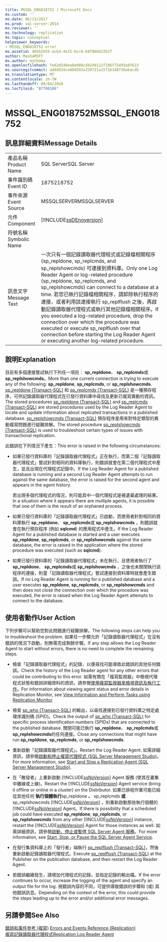 ```yaml
---
title: MSSQL_ENG018752 | Microsoft Docs
ms.custom: ''
ms.date: 06/13/2017
ms.prod: sql-server-2014
ms.reviewer: ''
ms.technology: replication
ms.topic: conceptual
helpviewer_keywords:
- MSSQL_ENG018752 error
ms.assetid: 405b2655-acb4-4e15-bcc6-b8f86bb22b37
author: MashaMSFT
ms.author: mathoma
ms.openlocfilehash: fe62d540ea8e988cd4249112f196f75493a8f623
ms.sourcegitcommit: ad4d92dce894592a259721a1571b1d8736abacdb
ms.translationtype: MT
ms.contentlocale: zh-TW
ms.lasthandoff: 08/04/2020
ms.locfileid: "87708186"
---
```

# <a name="mssql_eng018752"></a><span data-ttu-id="b438a-102">MSSQL_ENG018752</span><span class="sxs-lookup"><span data-stu-id="b438a-102">MSSQL_ENG018752</span></span>
    
## <a name="message-details"></a><span data-ttu-id="b438a-103">訊息詳細資料</span><span class="sxs-lookup"><span data-stu-id="b438a-103">Message Details</span></span>  
  
|||  
|-|-|  
|<span data-ttu-id="b438a-104">產品名稱</span><span class="sxs-lookup"><span data-stu-id="b438a-104">Product Name</span></span>|<span data-ttu-id="b438a-105">SQL Server</span><span class="sxs-lookup"><span data-stu-id="b438a-105">SQL Server</span></span>|  
|<span data-ttu-id="b438a-106">事件識別碼</span><span class="sxs-lookup"><span data-stu-id="b438a-106">Event ID</span></span>|<span data-ttu-id="b438a-107">18752</span><span class="sxs-lookup"><span data-stu-id="b438a-107">18752</span></span>|  
|<span data-ttu-id="b438a-108">事件來源</span><span class="sxs-lookup"><span data-stu-id="b438a-108">Event Source</span></span>|<span data-ttu-id="b438a-109">MSSQLSERVER</span><span class="sxs-lookup"><span data-stu-id="b438a-109">MSSQLSERVER</span></span>|  
|<span data-ttu-id="b438a-110">元件</span><span class="sxs-lookup"><span data-stu-id="b438a-110">Component</span></span>|[!INCLUDE[ssDEnoversion](../../includes/ssdenoversion-md.md)]|  
|<span data-ttu-id="b438a-111">符號名稱</span><span class="sxs-lookup"><span data-stu-id="b438a-111">Symbolic Name</span></span>||  
|<span data-ttu-id="b438a-112">訊息文字</span><span class="sxs-lookup"><span data-stu-id="b438a-112">Message Text</span></span>|<span data-ttu-id="b438a-113">一次只有一個記錄讀取器代理程式或記錄檔相關程序 (sp_repldone, sp_replcmds, and sp_replshowcmds) 可連接到資料庫。</span><span class="sxs-lookup"><span data-stu-id="b438a-113">Only one Log Reader Agent or log-related procedure (sp_repldone, sp_replcmds, and sp_replshowcmds) can connect to a database at a time.</span></span> <span data-ttu-id="b438a-114">若您已執行記錄檔相關程序，請卸除執行程序的連接，或者利用該連接執行 sp_replflush 之後，再啟動記錄讀取器代理程式或執行其他記錄檔相關程序。</span><span class="sxs-lookup"><span data-stu-id="b438a-114">If you executed a log-related procedure, drop the connection over which the procedure was executed or execute sp_replflush over that connection before starting the Log Reader Agent or executing another log-related procedure.</span></span>|  
  
## <a name="explanation"></a><span data-ttu-id="b438a-115">說明</span><span class="sxs-lookup"><span data-stu-id="b438a-115">Explanation</span></span>  
 <span data-ttu-id="b438a-116">目前有多個連接嘗試執行下列任一項目： **sp_repldone**、 **sp_replcmds**或 **sp_replshowcmds**。</span><span class="sxs-lookup"><span data-stu-id="b438a-116">More than one current connection is trying to execute any of the following: **sp_repldone**, **sp_replcmds**, or **sp_replshowcmds**.</span></span> <span data-ttu-id="b438a-117">[sp_repldone &#40;Transact-SQL&#41;](/sql/relational-databases/system-stored-procedures/sp-repldone-transact-sql) 和 [sp_replcmds &#40;Transact-SQL&#41;](/sql/relational-databases/system-stored-procedures/sp-replcmds-transact-sql) 是一種預存程序，可供記錄讀取器代理程式在已發行資料庫中尋找及更新已複寫異動的資訊。</span><span class="sxs-lookup"><span data-stu-id="b438a-117">The stored procedures [sp_repldone &#40;Transact-SQL&#41;](/sql/relational-databases/system-stored-procedures/sp-repldone-transact-sql) and [sp_replcmds &#40;Transact-SQL&#41;](/sql/relational-databases/system-stored-procedures/sp-replcmds-transact-sql) are stored procedures used by the Log Reader Agent to locate and update information about replicated transactions in a published database.</span></span> <span data-ttu-id="b438a-118">[sp_replshowcmds &#40;Transact-SQL&#41;](/sql/relational-databases/system-stored-procedures/sp-replshowcmds-transact-sql) 預存程序是用來對特定類型的異動複寫問題進行疑難排解。</span><span class="sxs-lookup"><span data-stu-id="b438a-118">The stored procedure [sp_replshowcmds &#40;Transact-SQL&#41;](/sql/relational-databases/system-stored-procedures/sp-replshowcmds-transact-sql) is used to troubleshoot certain types of issues with transactional replication.</span></span>  
  
 <span data-ttu-id="b438a-119">此錯誤在下列情況下產生：</span><span class="sxs-lookup"><span data-stu-id="b438a-119">This error is raised in the following circumstances:</span></span>  
  
-   <span data-ttu-id="b438a-120">如果已發行資料庫的「記錄讀取器代理程式」正在執行，而第二個「記錄讀取器代理程式」嘗試針對相同的資料庫執行，則錯誤就會在第二個代理程式中產生，並且出現在代理程式記錄中。</span><span class="sxs-lookup"><span data-stu-id="b438a-120">If the Log Reader Agent for a published database is running and a second Log Reader Agent attempts to run against the same database, the error is raised for the second agent and appears in the agent history.</span></span>  
  
     <span data-ttu-id="b438a-121">若出現多個代理程式的情況，則可能其中一個代理程式是被遺棄處理的結果。</span><span class="sxs-lookup"><span data-stu-id="b438a-121">In a situation where it appears there are multiple agents, it is possible that one of them is the result of an orphaned process.</span></span>  
  
-   <span data-ttu-id="b438a-122">如果已發行資料庫的「記錄讀取器代理程式」已啟動，而使用者針對相同的資料庫執行 **sp_repldone**、 **sp_replcmds**或 **sp_replshowcmds** ，則錯誤就會在執行預存程序 (例如 **sqlcmd**) 的應用程式中產生。</span><span class="sxs-lookup"><span data-stu-id="b438a-122">If the Log Reader Agent for a published database is started and a user executes **sp_repldone**, **sp_replcmds**, or **sp_replshowcmds** against the same database, the error is raised in the application where the stored procedure was executed (such as **sqlcmd**).</span></span>  
  
-   <span data-ttu-id="b438a-123">如果已發行資料庫的「記錄讀取器代理程式」未在執行，且使用者執行了 **sp_repldone**、 **sp_replcmds**或 **sp_replshowcmds** ，之後也未關閉執行該程序的連接，則當「記錄讀取器代理程式」嘗試連接到資料庫時就會產生錯誤。</span><span class="sxs-lookup"><span data-stu-id="b438a-123">If no Log Reader Agent is running for a published database and a user executes **sp_repldone**, **sp_replcmds**, or **sp_replshowcmds** and then does not close the connection over which the procedure was executed, the error is raised when the Log Reader Agent attempts to connect to the database.</span></span>  
  
## <a name="user-action"></a><span data-ttu-id="b438a-124">使用者動作</span><span class="sxs-lookup"><span data-stu-id="b438a-124">User Action</span></span>  
 <span data-ttu-id="b438a-125">下列步驟可以幫助您對此問題進行疑難排解。</span><span class="sxs-lookup"><span data-stu-id="b438a-125">The following steps can help you to troubleshoot the problem.</span></span> <span data-ttu-id="b438a-126">如果任一步驟允許「記錄讀取器代理程式」在沒有錯誤的情況下啟動，則無需完成剩餘步驟。</span><span class="sxs-lookup"><span data-stu-id="b438a-126">If any step allows the Log Reader Agent to start without errors, there is no need to complete the remaining steps.</span></span>  
  
-   <span data-ttu-id="b438a-127">檢查「記錄讀取器代理程式」的記錄，以便尋找可能導致此錯誤的其他任何錯誤。</span><span class="sxs-lookup"><span data-stu-id="b438a-127">Check the history of the Log Reader agent for any other errors that could be contributing to this error.</span></span> <span data-ttu-id="b438a-128">如需有關在「複寫監視器」中檢視代理程式狀態和錯誤詳細資料的資訊，請參閱[使用複寫監視器來檢視資訊及執行工作](monitor/view-information-and-perform-tasks-replication-monitor.md)。</span><span class="sxs-lookup"><span data-stu-id="b438a-128">For information about viewing agent status and error details in Replication Monitor, see [View Information and Perform Tasks using Replication Monitor](monitor/view-information-and-perform-tasks-replication-monitor.md).</span></span>  
  
-   <span data-ttu-id="b438a-129">檢查 [sp_who &#40;Transact-SQL&#41;](/sql/relational-databases/system-stored-procedures/sp-who-transact-sql) 的輸出，以尋找連接到已發行資料庫之特定處理序識別碼 (SPID)。</span><span class="sxs-lookup"><span data-stu-id="b438a-129">Check the output of [sp_who &#40;Transact-SQL&#41;](/sql/relational-databases/system-stored-procedures/sp-who-transact-sql) for specific process identification numbers (SPIDs) that are connected to the published database.</span></span> <span data-ttu-id="b438a-130">關閉可能已執行 **sp_repldone**、 **sp_replcmds**或 **sp_replshowcmds**的任何連接。</span><span class="sxs-lookup"><span data-stu-id="b438a-130">Close any connections that might have run **sp_repldone**, **sp_replcmds**, or **sp_replshowcmds**.</span></span>  
  
-   <span data-ttu-id="b438a-131">重新啟動「記錄讀取器代理程式」。</span><span class="sxs-lookup"><span data-stu-id="b438a-131">Restart the Log Reader Agent.</span></span> <span data-ttu-id="b438a-132">如需詳細資訊，請參閱[啟動和停止複寫代理程式 &#40;SQL Server Management Studio&#41;](agents/start-and-stop-a-replication-agent-sql-server-management-studio.md)。</span><span class="sxs-lookup"><span data-stu-id="b438a-132">For more information, see [Start and Stop a Replication Agent &#40;SQL Server Management Studio&#41;](agents/start-and-stop-a-replication-agent-sql-server-management-studio.md).</span></span>  
  
-   <span data-ttu-id="b438a-133">在「散發者」上重新啟動 [!INCLUDE[ssNoVersion](../../includes/ssnoversion-md.md)] Agent 服務 (使其在叢集中離線或上線)。</span><span class="sxs-lookup"><span data-stu-id="b438a-133">Restart the [!INCLUDE[ssNoVersion](../../includes/ssnoversion-md.md)] Agent service (bring it offline or online in a cluster) on the Distributor.</span></span> <span data-ttu-id="b438a-134">如果已排程作業可能已經從其他任何 **執行個體執行**sp_repldone **、** sp_replcmds **或** sp_replshowcmds [!INCLUDE[ssNoVersion](../../includes/ssnoversion-md.md)] ，則重新啟動那些執行個體的 [!INCLUDE[ssNoVersion](../../includes/ssnoversion-md.md)] Agent。</span><span class="sxs-lookup"><span data-stu-id="b438a-134">If there is possibility that a scheduled job could have executed **sp_repldone**, **sp_replcmds**, or **sp_replshowcmds** from any other [!INCLUDE[ssNoVersion](../../includes/ssnoversion-md.md)] instance, restart the [!INCLUDE[ssNoVersion](../../includes/ssnoversion-md.md)] Agent for those instances as well.</span></span> <span data-ttu-id="b438a-135">如需詳細資訊，請參閱[啟動、停止或暫停 SQL Server Agent 服務](../../ssms/agent/start-stop-or-pause-the-sql-server-agent-service.md)。</span><span class="sxs-lookup"><span data-stu-id="b438a-135">For more information, see [Start, Stop, or Pause the SQL Server Agent Service](../../ssms/agent/start-stop-or-pause-the-sql-server-agent-service.md).</span></span>  
  
-   <span data-ttu-id="b438a-136">在發行集資料庫上的「發行者」端執行 [sp_replflush &#40;Transact-SQL&#41;](/sql/relational-databases/system-stored-procedures/sp-replflush-transact-sql)，然後重新啟動記錄讀取器代理程式。</span><span class="sxs-lookup"><span data-stu-id="b438a-136">Execute [sp_replflush &#40;Transact-SQL&#41;](/sql/relational-databases/system-stored-procedures/sp-replflush-transact-sql) at the Publisher on the publication database, and then restart the Log Reader Agent.</span></span>  
  
-   <span data-ttu-id="b438a-137">若錯誤繼續發生，請增加代理程式的記錄，並指定記錄的輸出檔。</span><span class="sxs-lookup"><span data-stu-id="b438a-137">If the error continues to occur, increase the logging of the agent and specify an output file for the log.</span></span> <span data-ttu-id="b438a-138">視錯誤內容的不同，可提供導致錯誤的步驟和 (或) 其他錯誤訊息。</span><span class="sxs-lookup"><span data-stu-id="b438a-138">Depending on the context of the error, this could provide the steps leading up to the error and/or additional error messages.</span></span>  
  
## <a name="see-also"></a><span data-ttu-id="b438a-139">另請參閱</span><span class="sxs-lookup"><span data-stu-id="b438a-139">See Also</span></span>  
 <span data-ttu-id="b438a-140">[錯誤和事件參考 &#40;複寫&#41;](errors-and-events-reference-replication.md) </span><span class="sxs-lookup"><span data-stu-id="b438a-140">[Errors and Events Reference &#40;Replication&#41;](errors-and-events-reference-replication.md) </span></span>  
 [<span data-ttu-id="b438a-141">複寫記錄讀取器代理程式</span><span class="sxs-lookup"><span data-stu-id="b438a-141">Replication Log Reader Agent</span></span>](agents/replication-log-reader-agent.md)  
  
  
